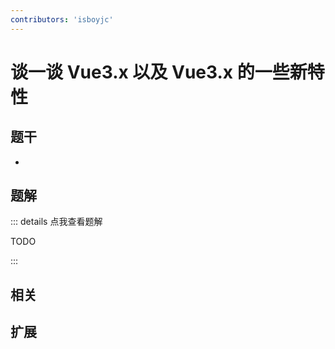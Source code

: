 ```yaml
---
contributors: 'isboyjc'
---
```


# 谈一谈 Vue3.x 以及 Vue3.x 的一些新特性


## 题干

- 



## 题解

::: details 点我查看题解

  TODO

:::



## 相关



## 扩展
